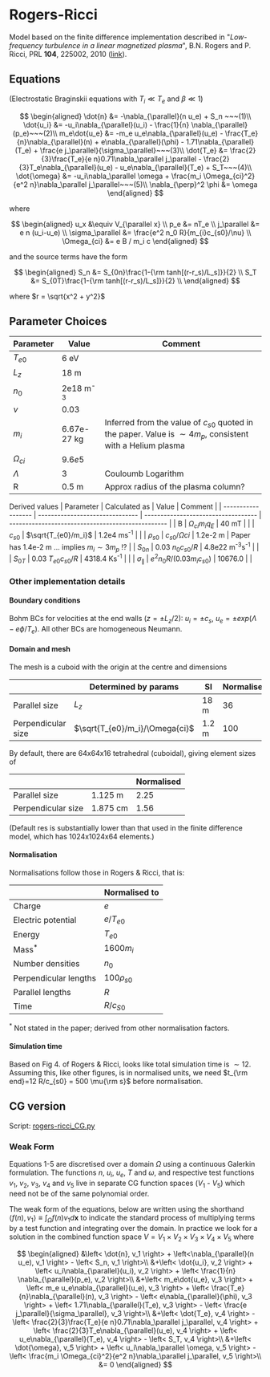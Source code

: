 # Rogers-Ricci

Model based on the finite difference implementation described in "*Low-frequency turbulence in a linear magnetized plasma*", B.N. Rogers and P. Ricci, PRL **104**, 225002, 2010 ([link](https://journals.aps.org/prl/abstract/10.1103/PhysRevLett.104.225002)).

## Equations

(Electrostatic Braginskii equations with $T_i \ll T_e$ and $\beta \ll 1$)

$$
\begin{aligned}
\dot{n} &= -\nabla_{\parallel}(n u_e) + S_n ~~~(1)\\
\dot{u_i} &= -u_i\nabla_{\parallel}(u_i) - \frac{1}{n} \nabla_{\parallel}(p_e)~~~(2)\\
m_e\dot{u_e} &= -m_e u_e\nabla_{\parallel}(u_e) - \frac{T_e}{n}\nabla_{\parallel}(n) + e\nabla_{\parallel}(\phi) - 1.71\nabla_{\parallel}(T_e) + \frac{e j_\parallel}{\sigma_\parallel}~~~(3)\\
\dot{T_e} &= \frac{2}{3}\frac{T_e}{e n}0.71\nabla_\parallel j_\parallel - \frac{2}{3}T_e\nabla_{\parallel}(u_e) - u_e\nabla_{\parallel}(T_e) + S_T~~~(4)\\
\dot{\omega} &= -u_i\nabla_\parallel \omega + \frac{m_i \Omega_{ci}^2}{e^2 n}\nabla_\parallel j_\parallel~~~(5)\\
\nabla_{\perp}^2 \phi &= \omega
\end{aligned}
$$

where

$$
\begin{aligned}
u_x &\equiv V_{\parallel x} \\
p_e &= nT_e \\
j_\parallel &= e n (u_i-u_e) \\
\sigma_\parallel &= \frac{e^2 n_0 R}{m_{i}c_{s0}/\nu} \\
\Omega_{ci} &= e B / m_i c
\end{aligned}
$$

and the source terms have the form

$$
\begin{aligned}
S_n &= S_{0n}\frac{1-{\rm tanh[(r-r_s)/L_s]}}{2} \\
S_T &= S_{0T}\frac{1-{\rm tanh[(r-r_s)/L_s]}}{2} \\
\end{aligned}
$$

where $r = \sqrt{x^2 + y^2}$

## Parameter Choices

| Parameter     | Value               | Comment                                                                                                         |
| ------------- | ------------------- | --------------------------------------------------------------------------------------------------------------- |
| $T_{e0}$      | 6 eV                |                                                                                                                 |
| $L_z$         | 18 m                |                                                                                                                 |
| $n_0$         | 2e18 m<sup>-3</sup> |                                                                                                                 |
| $\nu$         | 0.03                |                                                                                                                 |
| $m_i$         | 6.67e-27 kg         | Inferred from the value of $c_{s0}$ quoted in the paper. Value is $\sim 4 m_p$, consistent with a Helium plasma |
| $\Omega_{ci}$ | $9.6e5$             |                                                                                                                 |
| $\Lambda$     | 3                   | Couloumb Logarithm                                                                                              |
| R             | 0.5 m               | Approx radius of the plasma column?                                                                             |

Derived values
| Parameter          | Calculated as                   | Value                               | Comment                                           |
| ------------------ | ------------------------------- | ----------------------------------- | ------------------------------------------------- |
| B                  | $\Omega_{ci} m_i q_E$           | 40 mT                               |                                                   |
| $c_{s0}$           | $\sqrt{T_{e0}/m_i}$             | 1.2e4 ms<sup>-1</sup>               |                                                   |
| $\rho_{s0}$        | $c_{s0}/\Omega{ci}$             | 1.2e-2 m                            | Paper has 1.4e-2 m ... implies $m_i\sim 3 m_p$ !? |
| $S_{0n}$           | 0.03 $n_0 c_{s0}/R$             | 4.8e22 m<sup>-3</sup>s<sup>-1</sup> |                                                   |
| $S_{0T}$           | 0.03 $T_{e0} c_{s0} / R$        | 4318.4 Ks<sup>-1</sup>              |                                                   |
| $\sigma_\parallel$ | $e^2 n_0 R / (0.03 m_i c_{s0})$ | 10676.0                             |                                                   |

### Other implementation details

#### Boundary conditions
Bohm BCs for velocities at the end walls ($z = \pm L_z/2$): $u_i= \pm c_s$, $u_e=\pm exp(\Lambda - e\phi/T_e)$. All other BCs are homogeneous Neumann.


#### Domain and mesh

The mesh is a cuboid with the origin at the centre and dimensions

|                    | Determined by params           | SI    | Normalised |
| ------------------ | ------------------------------ | ----- | ---------- |
| Parallel size      | $L_z$                          | 18 m  | 36         |
| Perpendicular size | $\sqrt{T_{e0}/m_i}/\Omega{ci}$ | 1.2 m | 100        |

By default, there are 64x64x16 tetrahedral (cuboidal), giving element sizes of

|                    |          | Normalised |
| ------------------ | -------- | ---------- |
| Parallel size      | 1.125 m  | 2.25       |
| Perpendicular size | 1.875 cm | 1.56       |

(Default res is substantially lower than that used in the finite difference model, which has 1024x1024x64 elements.)

#### Normalisation

Normalisations follow those in Rogers & Ricci, that is:

|                       | Normalised to   |
| --------------------- | --------------- |
| Charge                | $e$             |
| Electric potential    | $e/T_{e0}$      |
| Energy                | $T_{e0}$        |
| Mass<sup>*</sup>      | $1600 m_i$      |
| Number densities      | $n_0$           |
| Perpendicular lengths | $100 \rho_{s0}$ |
| Parallel lengths      | $R$             |
| Time                  | $R/c_{S0}$      |

<sup>*</sup> Not stated in the paper; derived from other normalisation factors.

#### Simulation time

Based on Fig 4. of Rogers & Ricci, looks like total simulation time is $\sim 12$.
Assuming this, like other figures, is in normalised units, we need $t_{\rm end}=12 R/c_{s0} = 500 \mu{\rm s}$ before normalisation.

## CG version

Script: [rogers-ricci_CG.py](../scripts/rogers-ricci_CG.py)

### Weak Form

Equations 1-5 are discretised over a domain $\Omega$ using a continuous Galerkin formulation.
The functions $n$, $u_i$, $u_e$, $T$ and $\omega$, and respective test functions $v_1$, $v_2$, $v_3$, $v_4$ and $v_5$ live in separate CG function spaces ($V_1$ - $V_5$) which need not be of the same polynomial order.

The weak form of the equations, below are written using the shorthand $\left< f(n), v_1 \right> \equiv \int_\Omega f(n) v_1 d\mathbf{x}$ to indicate the standard process of multiplying terms by a test function and integrating over the domain. In practice we look for a solution in the combined function space $V=V_1\times V_2\times V_3\times V_4\times V_5$ where

$$
\begin{aligned}
&\left< \dot{n}, v_1 \right> + \left<\nabla_{\parallel}(n u_e), v_1 \right> - \left< S_n, v_1 \right>\\
&+\left< \dot{u_i}, v_2 \right> + \left< u_i\nabla_{\parallel}(u_i), v_2 \right> + \left< \frac{1}{n} \nabla_{\parallel}(p_e), v_2 \right>\\
&+\left< m_e\dot{u_e}, v_3 \right> + \left< m_e u_e\nabla_{\parallel}(u_e), v_3 \right> + \left< \frac{T_e}{n}\nabla_{\parallel}(n), v_3 \right> - \left< e\nabla_{\parallel}(\phi), v_3 \right> + \left< 1.71\nabla_{\parallel}(T_e), v_3 \right> - \left< \frac{e j_\parallel}{\sigma_\parallel}, v_3 \right>\\
&+\left< \dot{T_e}, v_4 \right> - \left< \frac{2}{3}\frac{T_e}{e n}0.71\nabla_\parallel j_\parallel, v_4 \right> + \left< \frac{2}{3}T_e\nabla_{\parallel}(u_e), v_4 \right> + \left< u_e\nabla_{\parallel}(T_e), v_4 \right> - \left< S_T, v_4 \right>\\
&+\left< \dot{\omega}, v_5 \right> + \left< u_i\nabla_\parallel \omega, v_5 \right> - \left< \frac{m_i \Omega_{ci}^2}{e^2 n}\nabla_\parallel j_\parallel, v_5 \right>\\
&= 0
\end{aligned}
$$

<!-- ## DG version

Script: [rogers-ricci_DG.py](../scripts/rogers-ricci_DG.py) -->